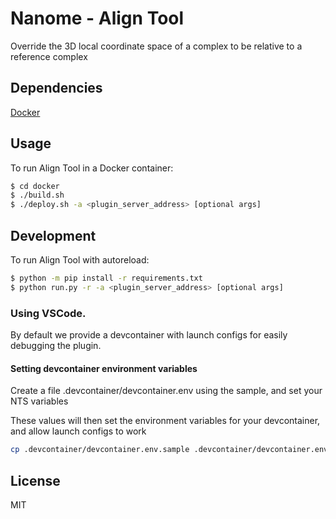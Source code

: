 # Nanome - Align Tool

Override the 3D local coordinate space of a complex to be relative to a reference complex

## Dependencies

[Docker](https://docs.docker.com/get-docker/)


## Usage

To run Align Tool in a Docker container:

```sh
$ cd docker
$ ./build.sh
$ ./deploy.sh -a <plugin_server_address> [optional args]
```

## Development

To run Align Tool with autoreload:

```sh
$ python -m pip install -r requirements.txt
$ python run.py -r -a <plugin_server_address> [optional args]
```

### Using VSCode.
By default we provide a devcontainer with launch configs for easily debugging the plugin.

#### Setting devcontainer environment variables
Create a file .devcontainer/devcontainer.env using the sample, and set your NTS variables

These values will then set the environment variables for your devcontainer, and allow launch configs to work
```sh
cp .devcontainer/devcontainer.env.sample .devcontainer/devcontainer.env
```

## License

MIT
